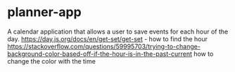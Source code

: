 # planner-app
A calendar application that allows a user to save events for each hour of the day.
https://day.js.org/docs/en/get-set/get-set - how to find the hour 
https://stackoverflow.com/questions/59995703/trying-to-change-background-color-based-off-if-the-hour-is-in-the-past-current how to change the color with the time
